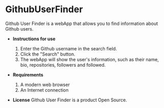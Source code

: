 # GithubUserFinder

Github User Finder is a webApp that allows you to find information about Github users.

- **Instructions for use**
   1. Enter the Github username in the search field.
   2. Click the "Search" button.
   3. The webApp will show the user's information, such as their name, bio, repositories, followers and followed.

- **Requirements**
   1. A modern web browser
   2. An Internet connection

- **License**
Github User Finder is a product Open Source.
